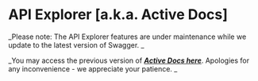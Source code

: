 # API Explorer \[a.k.a. Active Docs\]

_Please note: The API Explorer features are under maintenance while we update to the latest version of Swagger. _

_You may access the previous version of _[_**Active Docs here**_](https://developer.pandorabots.com/docs#activedocs)_. Apologies for any inconvenience - we appreciate your patience. _

